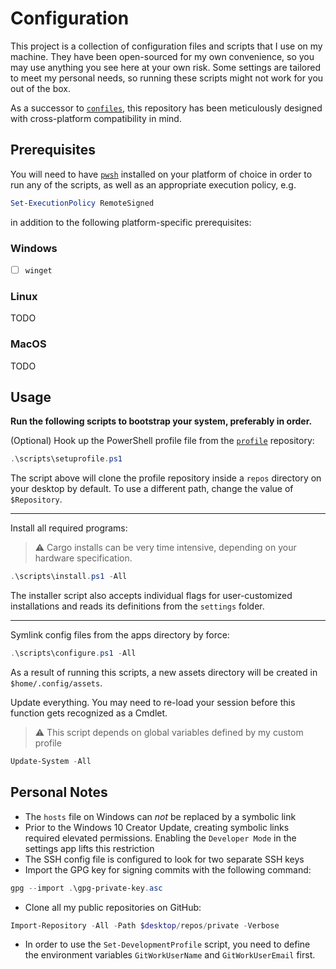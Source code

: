 # Configuration

This project is a collection of configuration files and scripts that I use on my
machine. They have been open-sourced for my own convenience, so you may use
anything you see here at your own risk. Some settings are tailored to meet my
personal needs, so running these scripts might not work for you out of the box.

As a successor to
[`confiles`](https://github.com/StefanGreve/confiles),
this repository has been meticulously designed with cross-platform compatibility
in mind.

## Prerequisites

You will need to have [`pwsh`](https://github.com/PowerShell/PowerShell) installed
on your platform of choice in order to run any of the scripts, as well as an
appropriate execution policy, e.g.

```powershell
Set-ExecutionPolicy RemoteSigned
```

in addition to the following platform-specific prerequisites:

### Windows

- [ ] `winget`

### Linux

TODO

### MacOS

TODO

## Usage

**Run the following scripts to bootstrap your system, preferably in order.**

(Optional) Hook up the PowerShell profile file from the
[`profile`](https://github.com/StefanGreve/profile)
repository:

```powershell
.\scripts\setuprofile.ps1
```

The script above will clone the profile repository inside a `repos` directory on
your desktop by default. To use a different path, change the value of `$Repository`.

---

Install all required programs:

> ⚠ Cargo installs can be very time intensive, depending on your hardware specification.

```powershell
.\scripts\install.ps1 -All
```

The installer script also accepts individual flags for user-customized installations
and reads its definitions from the `settings` folder.

---

Symlink config files from the apps directory by force:

```powershell
.\scripts\configure.ps1 -All
```

As a result of running this scripts, a new assets directory will be created in
`$home/.config/assets`.

Update everything. You may need to re-load your session before this function gets
recognized as a Cmdlet.

> ⚠ This script depends on global variables defined by my custom profile

```powershell
Update-System -All
```

## Personal Notes

- The `hosts` file on Windows can *not* be replaced by a symbolic link
- Prior to the Windows 10 Creator Update, creating symbolic links required elevated
  permissions. Enabling the `Developer Mode` in the settings app lifts this restriction
- The SSH config file is configured to look for two separate SSH keys
- Import the GPG key for signing commits with the following command:

```powershell
gpg --import .\gpg-private-key.asc
```

- Clone all my public repositories on GitHub:

```powershell
Import-Repository -All -Path $desktop/repos/private -Verbose
```

- In order to use the `Set-DevelopmentProfile` script, you need to define the
  environment variables `GitWorkUserName` and `GitWorkUserEmail` first.
